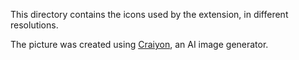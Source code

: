 This directory contains the icons used by the extension, in different resolutions.

The picture was created using [Craiyon](https://www.craiyon.com/), an AI image generator.
